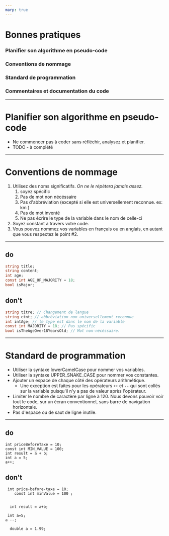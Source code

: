 ```yaml
---
marp: true
---
```


# Bonnes pratiques
### Planifier son algorithme en pseudo-code
### Conventions de nommage
### Standard de programmation
### Commentaires et documentation du code

---

# Planifier son algorithme en pseudo-code
- Ne commencer pas à coder sans réfléchir, analysez et planifier.
- TODO - à complété

---

# Conventions de nommage
1. Utilisez des noms significatifs.  *On ne le répètera jamais assez.*
   1. soyez spécific
   2. Pas de mot non nécéssaire
   3. Pas d'abbréviation (excepté si elle est universellement reconnue.  ex: km )
   4. Pas de mot inventé
   5. Ne pas écrire le type de la variable dans le nom de celle-ci
2. Soyez constant à travers votre code.
3. Vous pouvez nommez vos variables en français ou en anglais, en autant que vous respectez le point #2.

---

## do
```c#
string title;
string content;
int age;
const int AGE_OF_MAJORITY = 18;
bool isMajor;
```
## don't
```c#
string titre; // Changement de langue
string ctnt; // abbréviation non universellement reconnue
int intAge; // le type est dans le nom de la variable
const int MAJORITY = 18; // Pas spécific
bool isTheAgeOver18YearsOld; // Mot non-nécéssaire.
```

---

# Standard de programmation
- Utiliser la syntaxe lowerCamelCase pour nommer vos variables.
- Utiliser la syntaxe UPPER_SNAKE_CASE pour nommer vos constantes.
- Ajouter un espace de chaque côté des opérateurs arithmétique.
  - Une exception est faites pour les opérateurs `++` et `--` qui sont collés sur la variable puisqu'il n'y a pas de valeur après l'opérateur.
- Limiter le nombre de caractère par ligne à 120.  Nous devons pouvoir voir tout le code, sur un écran conventionnel, sans barre de navigation horizontale.
- Pas d'espace ou de saut de ligne inutile.

---

## do
```
int priceBeforeTaxe = 10;
const int MIN_VALUE = 100;
int result = a + b;
int a = 5;
a++;
```
## don't
```
 int price-before-taxe = 10;
    const int minValue = 100 ;


  int result = a+b;

 int a=5;
a --;

  double a = 1.99;
```